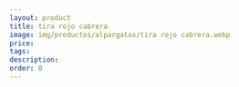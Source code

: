 ```yaml
---
layout: product
title: tira rojo cabrera
image: img/productos/alpargatas/tira rojo cabrera.webp
price: 
tags: 
description: 
order: 0
---
```

